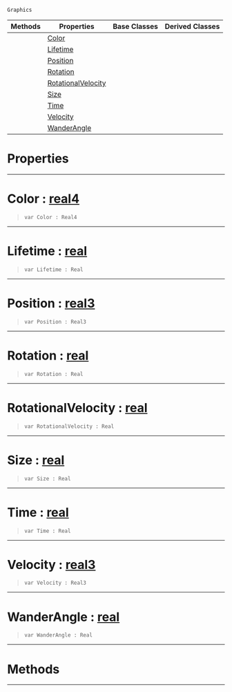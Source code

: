  `Graphics`

|Methods|Properties|Base Classes|Derived Classes|
|---|---|---|---|
| |[ Color](https://github.com/ArendDanielek/ZeroDocsTest/blob/master/code_reference/class_reference/particle.markdown#color-zero-engine-docume)| | |
| |[ Lifetime](https://github.com/ArendDanielek/ZeroDocsTest/blob/master/code_reference/class_reference/particle.markdown#lifetime-zero-engine-doc)| | |
| |[ Position](https://github.com/ArendDanielek/ZeroDocsTest/blob/master/code_reference/class_reference/particle.markdown#position-zero-engine-doc)| | |
| |[ Rotation](https://github.com/ArendDanielek/ZeroDocsTest/blob/master/code_reference/class_reference/particle.markdown#rotation-zero-engine-doc)| | |
| |[ RotationalVelocity](https://github.com/ArendDanielek/ZeroDocsTest/blob/master/code_reference/class_reference/particle.markdown#rotationalvelocity-zero)| | |
| |[ Size](https://github.com/ArendDanielek/ZeroDocsTest/blob/master/code_reference/class_reference/particle.markdown#size-zero-engine-documen)| | |
| |[ Time](https://github.com/ArendDanielek/ZeroDocsTest/blob/master/code_reference/class_reference/particle.markdown#time-zero-engine-documen)| | |
| |[ Velocity](https://github.com/ArendDanielek/ZeroDocsTest/blob/master/code_reference/class_reference/particle.markdown#velocity-zero-engine-doc)| | |
| |[ WanderAngle](https://github.com/ArendDanielek/ZeroDocsTest/blob/master/code_reference/class_reference/particle.markdown#wanderangle-zero-engine)| | |


 #  Properties


---  
 #  Color : [real4](https://github.com/ArendDanielek/ZeroDocsTest/blob/master/code_reference/zilch_base_types/real4.markdown)

> 
> ``` lang=cpp, name=Zilch
> var Color : Real4


---  
 #  Lifetime : [real](https://github.com/ArendDanielek/ZeroDocsTest/blob/master/code_reference/zilch_base_types/real.markdown)

> 
> ``` lang=cpp, name=Zilch
> var Lifetime : Real


---  
 #  Position : [real3](https://github.com/ArendDanielek/ZeroDocsTest/blob/master/code_reference/zilch_base_types/real3.markdown)

> 
> ``` lang=cpp, name=Zilch
> var Position : Real3


---  
 #  Rotation : [real](https://github.com/ArendDanielek/ZeroDocsTest/blob/master/code_reference/zilch_base_types/real.markdown)

> 
> ``` lang=cpp, name=Zilch
> var Rotation : Real


---  
 #  RotationalVelocity : [real](https://github.com/ArendDanielek/ZeroDocsTest/blob/master/code_reference/zilch_base_types/real.markdown)

> 
> ``` lang=cpp, name=Zilch
> var RotationalVelocity : Real


---  
 #  Size : [real](https://github.com/ArendDanielek/ZeroDocsTest/blob/master/code_reference/zilch_base_types/real.markdown)

> 
> ``` lang=cpp, name=Zilch
> var Size : Real


---  
 #  Time : [real](https://github.com/ArendDanielek/ZeroDocsTest/blob/master/code_reference/zilch_base_types/real.markdown)

> 
> ``` lang=cpp, name=Zilch
> var Time : Real


---  
 #  Velocity : [real3](https://github.com/ArendDanielek/ZeroDocsTest/blob/master/code_reference/zilch_base_types/real3.markdown)

> 
> ``` lang=cpp, name=Zilch
> var Velocity : Real3


---  
 #  WanderAngle : [real](https://github.com/ArendDanielek/ZeroDocsTest/blob/master/code_reference/zilch_base_types/real.markdown)

> 
> ``` lang=cpp, name=Zilch
> var WanderAngle : Real


---  
 #  Methods


---  
 
  
  
  
  
  
  
  

 